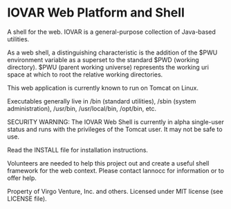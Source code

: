# IOVAR Web Platform and Shell

A shell for the web. IOVAR is a general-purpose collection of Java-based utilities.

As a web shell, a distinguishing characteristic is the addition of the $PWU environment variable as
a superset to the standard $PWD (working directory). $PWU (parent working universe) represents the
working uri space at which to root the relative working directories.

This web application is currently known to run on Tomcat on Linux.

Executables generally live in /bin (standard utilities), /sbin (system administration), /usr/bin,
/usr/local/bin, /opt/bin, etc.

SECURITY WARNING: The IOVAR Web Shell is currently in alpha single-user status and runs with the
privileges of the Tomcat user. It may not be safe to use.

Read the INSTALL file for installation instructions.

Volunteers are needed to help this project out and create a useful shell framework for the web
context. Please contact lannocc for information or to offer help.

Property of Virgo Venture, Inc. and others. Licensed under MIT license (see LICENSE file).

